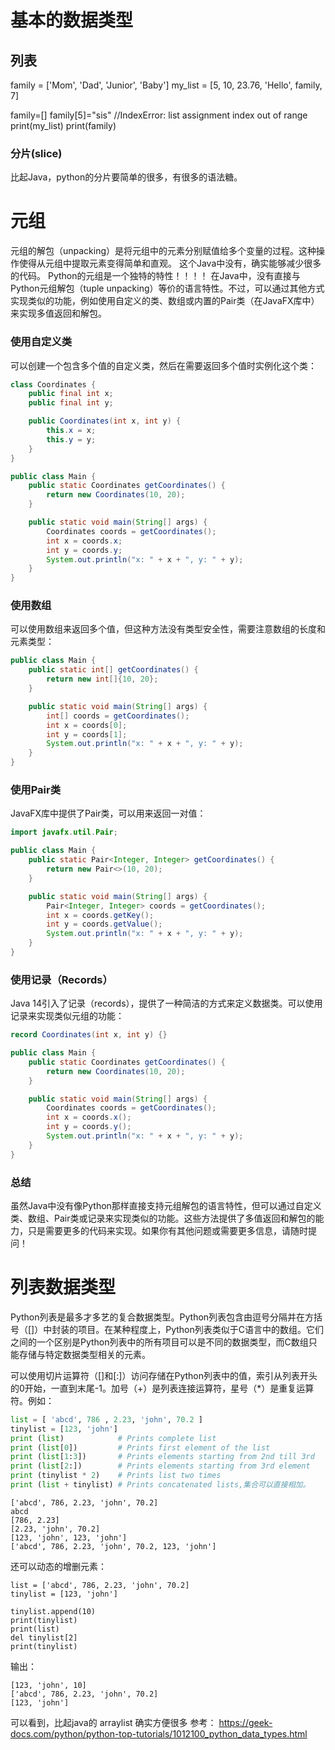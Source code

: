 # 基本的数据类型

## 列表

family = ['Mom', 'Dad', 'Junior', 'Baby']
my_list = [5, 10, 23.76, 'Hello', family, 7]

family=[]
family[5]="sis" //IndexError: list assignment index out of range
print(my_list)
print(family)

### 分片(slice)
比起Java，python的分片要简单的很多，有很多的语法糖。



# 元组
元组的解包（unpacking）是将元组中的元素分别赋值给多个变量的过程。这种操作使得从元组中提取元素变得简单和直观。
这个Java中没有，确实能够减少很多的代码。
Python的元组是一个独特的特性！！！！
在Java中，没有直接与Python元组解包（tuple unpacking）等价的语言特性。不过，可以通过其他方式实现类似的功能，例如使用自定义的类、数组或内置的Pair类（在JavaFX库中）来实现多值返回和解包。
### 使用自定义类
可以创建一个包含多个值的自定义类，然后在需要返回多个值时实例化这个类：
```java
class Coordinates {
    public final int x;
    public final int y;

    public Coordinates(int x, int y) {
        this.x = x;
        this.y = y;
    }
}

public class Main {
    public static Coordinates getCoordinates() {
        return new Coordinates(10, 20);
    }

    public static void main(String[] args) {
        Coordinates coords = getCoordinates();
        int x = coords.x;
        int y = coords.y;
        System.out.println("x: " + x + ", y: " + y);
    }
}

```
### 使用数组
可以使用数组来返回多个值，但这种方法没有类型安全性，需要注意数组的长度和元素类型：
```java
public class Main {
    public static int[] getCoordinates() {
        return new int[]{10, 20};
    }

    public static void main(String[] args) {
        int[] coords = getCoordinates();
        int x = coords[0];
        int y = coords[1];
        System.out.println("x: " + x + ", y: " + y);
    }
}

```
### 使用Pair类
JavaFX库中提供了Pair类，可以用来返回一对值：
```java
import javafx.util.Pair;

public class Main {
    public static Pair<Integer, Integer> getCoordinates() {
        return new Pair<>(10, 20);
    }

    public static void main(String[] args) {
        Pair<Integer, Integer> coords = getCoordinates();
        int x = coords.getKey();
        int y = coords.getValue();
        System.out.println("x: " + x + ", y: " + y);
    }
}

```
### 使用记录（Records）
Java 14引入了记录（records），提供了一种简洁的方式来定义数据类。可以使用记录来实现类似元组的功能：
```java
record Coordinates(int x, int y) {}

public class Main {
    public static Coordinates getCoordinates() {
        return new Coordinates(10, 20);
    }

    public static void main(String[] args) {
        Coordinates coords = getCoordinates();
        int x = coords.x();
        int y = coords.y();
        System.out.println("x: " + x + ", y: " + y);
    }
}

```
### 总结
虽然Java中没有像Python那样直接支持元组解包的语言特性，但可以通过自定义类、数组、Pair类或记录来实现类似的功能。这些方法提供了多值返回和解包的能力，只是需要更多的代码来实现。如果你有其他问题或需要更多信息，请随时提问！


# 列表数据类型
Python列表是最多才多艺的复合数据类型。Python列表包含由逗号分隔并在方括号（[]）中封装的项目。在某种程度上，Python列表类似于C语言中的数组。它们之间的一个区别是Python列表中的所有项目可以是不同的数据类型，而C数组只能存储与特定数据类型相关的元素。

可以使用切片运算符（[]和[:]）访问存储在Python列表中的值，索引从列表开头的0开始，一直到末尾-1。加号（+）是列表连接运算符，星号（*）是重复运算符。例如：

```python
list = [ 'abcd', 786 , 2.23, 'john', 70.2 ]
tinylist = [123, 'john']
print (list)            # Prints complete list
print (list[0])         # Prints first element of the list
print (list[1:3])       # Prints elements starting from 2nd till 3rd 
print (list[2:])        # Prints elements starting from 3rd element
print (tinylist * 2)    # Prints list two times
print (list + tinylist) # Prints concatenated lists,集合可以直接相加。
```

```
['abcd', 786, 2.23, 'john', 70.2]
abcd
[786, 2.23]
[2.23, 'john', 70.2]
[123, 'john', 123, 'john']
['abcd', 786, 2.23, 'john', 70.2, 123, 'john']
```

还可以动态的增删元素：

```
list = ['abcd', 786, 2.23, 'john', 70.2]
tinylist = [123, 'john']

tinylist.append(10)
print(tinylist)
print(list)
del tinylist[2]
print(tinylist) 
```
输出：
```
[123, 'john', 10]
['abcd', 786, 2.23, 'john', 70.2]
[123, 'john']
```
可以看到，比起java的 arraylist 确实方便很多
参考：
https://geek-docs.com/python/python-top-tutorials/1012100_python_data_types.html
